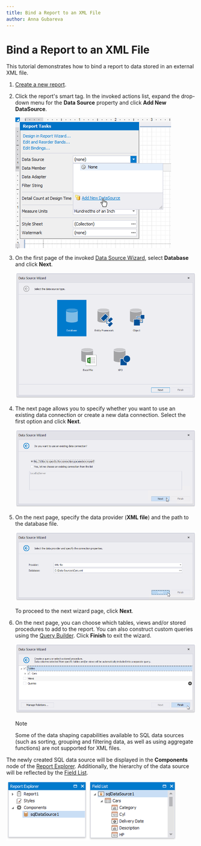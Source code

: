 ```yaml
---
title: Bind a Report to an XML File
author: Anna Gubareva
---
```

# Bind a Report to an XML File

This tutorial demonstrates how to bind a report to data stored in an external XML file.

1. [Create a new report](../add-new-reports.md).

2. Click the report's smart tag. In the invoked actions list, expand the drop-down menu for the **Data Source** property and click **Add New DataSource**.
	
	![](../../../../images/eurd-win-report-smart-tag-add-new-data-source.png)

3. On the first page of the invoked [Data Source Wizard](../report-designer-tools/data-source-wizard.md), select **Database** and click **Next**.
	
	![](../../../../images/eurd-win-data-source-wizard.png)

4. The next page allows you to specify whether you want to use an existing data connection or create a new data connection. Select the first option and click **Next**.
	
	![](../../../../images/eurd-win-data-source-wizard-select-new-connection.png)

5. On the next page, specify the data provider (**XML file**) and the path to the database file. 
	
	![](../../../../images/eurd-win-data-source-wizard-select-xml-file.png)
	
	To proceed to the next wizard page, click **Next**.

6. On the next page, you can choose which tables, views and/or stored procedures to add to the report. You can also construct custom queries using the [Query Builder](../report-designer-tools/query-builder.md). Click **Finish** to exit the wizard.
	
	![](../../../../images/eurd-win-data-source-wizard-select-xml-table.png)
	
	> [!NOTE]
	> Some of the data shaping capabilities available to SQL data sources (such as sorting, grouping and filtering data, as well as using aggregate functions) are not supported for XML files.

The newly created SQL data source will be displayed in the **Components** node of the [Report Explorer](../report-designer-tools/ui-panels/report-explorer.md). Additionally, the hierarchy of the data source will be reflected by the [Field List](../report-designer-tools/ui-panels/field-list.md).

![](../../../../images/eurd-win-data-source-wizard-xml-file-result.png)
